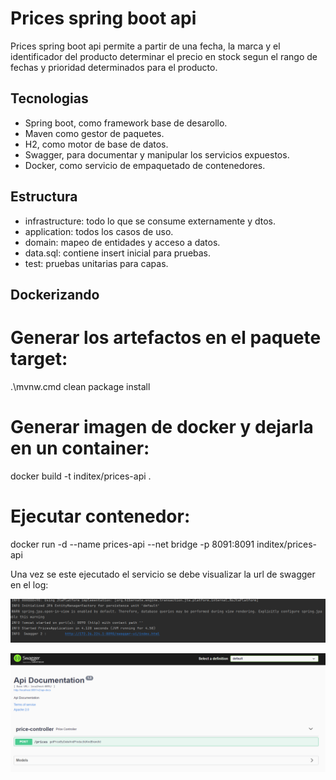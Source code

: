 # Prices spring boot api 

Prices spring boot api permite a partir de una fecha, la marca y el identificador del producto determinar el precio en
stock segun el rango de fechas y prioridad determinados para el producto.

## Tecnologias

- Spring boot, como framework base de desarollo.
- Maven como gestor de paquetes.
- H2, como motor de base de datos.
- Swagger, para documentar y manipular los servicios expuestos.
- Docker, como servicio de empaquetado de contenedores.

## Estructura

- infrastructure: todo lo que se consume externamente y dtos.
- application: todos los casos de uso.
- domain: mapeo de entidades y acceso a datos.
- data.sql: contiene insert inicial para pruebas.
- test: pruebas unitarias para capas.

## Dockerizando 

# Generar los artefactos en el paquete target:

.\mvnw.cmd clean package install

# Generar imagen de docker y dejarla en un container:

  docker build -t inditex/prices-api .

# Ejecutar contenedor:

  docker run -d  --name prices-api  --net bridge  -p 8091:8091  inditex/prices-api

Una vez se este ejecutado el servicio se debe visualizar la url de swagger en el log:

![img.png](documents/log.png)

![img_1.png](documents/swagger.png)